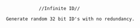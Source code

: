                        //Infinite ID//
                       
           Generate random 32 bit ID's with no redundancy.
